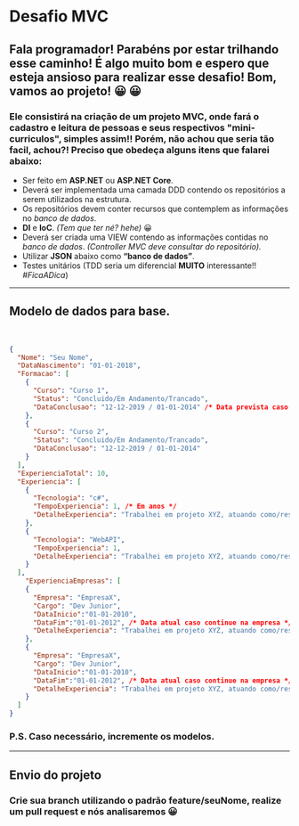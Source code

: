# Desafio MVC

## Fala programador! Parabéns por estar trilhando esse caminho! É algo muito bom e espero que esteja ansioso para realizar esse desafio! Bom, vamos ao projeto! 😀 😀

### Ele consistirá na criação de um projeto MVC, onde fará o cadastro e leitura de pessoas e seus respectivos "mini-curriculos", simples assim!! Porém, não achou que seria tão facil, achou?! Preciso que obedeça alguns itens que falarei abaixo: 

- Ser feito em **ASP.NET** ou **ASP.NET Core**.
- Deverá ser implementada uma camada DDD contendo os repositórios a serem utilizados na estrutura.
- Os repositórios devem conter recursos que contemplem as informações no *banco de dados*.
- **DI** e **IoC**. *(Tem que ter né? hehe)* 😀
- Deverá ser criada uma VIEW contendo as informações contidas no *banco de dados*. *(Controller MVC deve consultar do repositório).*
- Utilizar **JSON** abaixo como **“banco de dados”**.
- Testes unitários (TDD seria um diferencial **MUITO** interessante!! *#FicaADica*)

------
## Modelo de dados para base.
<br />

```json
{
  "Nome": "Seu Nome",
  "DataNascimento": "01-01-2018",
  "Formacao": [
    {
      "Curso": "Curso 1",
      "Status": "Concluido/Em Andamento/Trancado",
      "DataConclusao": "12-12-2019 / 01-01-2014" /* Data prevista caso em andamento*/ 
    },
    {
      "Curso": "Curso 2",
      "Status": "Concluido/Em Andamento/Trancado",
      "DataConclusao": "12-12-2019 / 01-01-2014"
    }
  ],
  "ExperienciaTotal": 10,
  "Experiencia": [
    {
      "Tecnologia": "c#",
      "TempoExperiencia": 1, /* Em anos */
      "DetalheExperiencia": "Trabalhei em projeto XYZ, atuando como/responsavel por..."
    },
    {
      "Tecnologia": "WebAPI",
      "TempoExperiencia": 1, 
      "DetalheExperiencia": "Trabalhei em projeto XYZ, atuando como/responsavel por..."
    }
  ],
    "ExperienciaEmpresas": [
    {
      "Empresa": "EmpresaX",
      "Cargo": "Dev Junior",
      "DataInicio":"01-01-2010",
      "DataFim":"01-01-2012", /* Data atual caso continue na empresa */
      "DetalheExperiencia": "Trabalhei em projeto XYZ, atuando como/responsavel por..."
    },
    {
      "Empresa": "EmpresaX",
      "Cargo": "Dev Junior",
      "DataInicio":"01-01-2010",
      "DataFim":"01-01-2012", /* Data atual caso continue na empresa */
      "DetalheExperiencia": "Trabalhei em projeto XYZ, atuando como/responsavel por..."
    }
  ]
}
```

### P.S. Caso necessário, incremente os modelos.

-----

## Envio do projeto

### Crie sua branch utilizando o padrão **feature/seuNome**, realize um pull request e nós analisaremos 😀